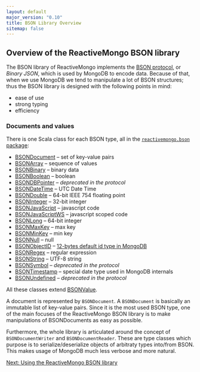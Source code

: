 ```yaml
---
layout: default
major_version: "0.10"
title: BSON Library Overview
sitemap: false
---
```


## Overview of the ReactiveMongo BSON library

The BSON library of ReactiveMongo implements the [BSON protocol](http://bsonspec.org), or _Binary JSON_, which is used by MongoDB to encode data. Because of that, when we use MongoDB we tend to manipulate a lot of BSON structures; thus the BSON library is designed with the following points in mind:

- ease of use
- strong typing
- efficiency

### Documents and values

There is one Scala class for each BSON type, all in the [`reactivemongo.bson` package](/releases/0.10/api/reactivemongo/bson/package.html):

- [BSONDocument](/releases/0.10/api/reactivemongo/bson/BSONDocument.html) – set of key-value pairs
- [BSONArray](/releases/0.10/api/reactivemongo/bson/BSONArray.html) – sequence of values
- [BSONBinary](/releases/0.10/api/reactivemongo/bson/BSONBinary.html) – binary data
- [BSONBoolean](/releases/0.10/api/reactivemongo/bson/BSONBoolean.html) – boolean
- [BSONDBPointer](/releases/0.10/api/reactivemongo/bson/BSONDBPointer.html) – _deprecated in the protocol_
- [BSONDateTime](/releases/0.10/api/reactivemongo/bson/BSONDateTime.html) – UTC Date Time
- [BSONDouble](/releases/0.10/api/reactivemongo/bson/BSONDouble.html) – 64-bit IEEE 754 floating point
- [BSONInteger](/releases/0.10/api/reactivemongo/bson/BSONInteger.html) – 32-bit integer
- [BSONJavaScript](/releases/0.10/api/reactivemongo/bson/BSONJavaScript.html) – javascript code
- [BSONJavaScriptWS](/releases/0.10/api/reactivemongo/bson/BSONJavaScriptWS.html) – javascript scoped code
- [BSONLong](/releases/0.10/api/reactivemongo/bson/BSONLong.html) – 64-bit integer
- [BSONMaxKey](/releases/0.10/api/reactivemongo/bson/BSONMaxKey$.html) – max key
- [BSONMinKey](/releases/0.10/api/reactivemongo/bson/BSONMinKey$.html) – min key
- [BSONNull](/releases/0.10/api/reactivemongo/bson/BSONNull$.html) – null
- [BSONObjectID](/releases/0.10/api/reactivemongo/bson/BSONObjectID.html) – [12-bytes default id type in MongoDB](http://docs.mongodb.org/manual/reference/object-id/)
- [BSONRegex](/releases/0.10/api/reactivemongo/bson/BSONRegex.html) – regular expression
- [BSONString](/releases/0.10/api/reactivemongo/bson/BSONString.html) – UTF-8 string
- [BSONSymbol](/releases/0.10/api/reactivemongo/bson/BSONSymbol.html) – _deprecated in the protocol_
- [BSONTimestamp](/releases/0.10/api/reactivemongo/bson/BSONTimestamp.html) – special date type used in MongoDB internals
- [BSONUndefined](/releases/0.10/api/reactivemongo/bson/BSONUndefined$.html) – _deprecated in the protocol_

All these classes extend [BSONValue](/releases/0.10/api/reactivemongo/bson/BSONValue.html).

A document is represented by `BSONDocument`. A `BSONDocument` is basically an immutable list of key-value pairs. Since it is the most used BSON type, one of the main focuses of the ReactiveMongo BSON library is to make manipulations of BSONDocuments as easy as possible.

Furthermore, the whole library is articulated around the concept of `BSONDocumentWriter` and `BSONDocumentReader`. These are type classes which purpose is to serialize/deserialize objects of arbitraty types into/from BSON. This makes usage of MongoDB much less verbose and more natural.

[Next: Using the ReactiveMongo BSON library](usage.html)
